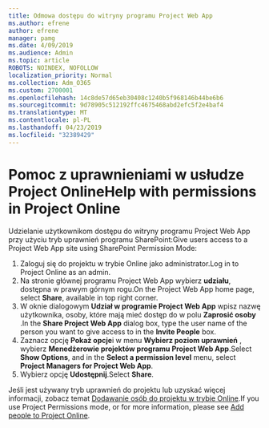 ```yaml
---
title: Odmowa dostępu do witryny programu Project Web App
ms.author: efrene
author: efrene
manager: pamg
ms.date: 4/09/2019
ms.audience: Admin
ms.topic: article
ROBOTS: NOINDEX, NOFOLLOW
localization_priority: Normal
ms.collection: Adm_O365
ms.custom: 2700001
ms.openlocfilehash: 14c8de57d65eb30408c1240b5f968146b44be6b6
ms.sourcegitcommit: 9d78905c512192ffc4675468abd2efc5f2e4baf4
ms.translationtype: MT
ms.contentlocale: pl-PL
ms.lasthandoff: 04/23/2019
ms.locfileid: "32389429"
---
```

# <a name="help-with-permissions-in-project-online"></a><span data-ttu-id="2a6e6-102">Pomoc z uprawnieniami w usłudze Project Online</span><span class="sxs-lookup"><span data-stu-id="2a6e6-102">Help with permissions in Project Online</span></span>

<span data-ttu-id="2a6e6-103">Udzielanie użytkownikom dostępu do witryny programu Project Web App przy użyciu tryb uprawnień programu SharePoint:</span><span class="sxs-lookup"><span data-stu-id="2a6e6-103">Give users access to a Project Web App site using SharePoint Permission Mode:</span></span>

1. <span data-ttu-id="2a6e6-104">Zaloguj się do projektu w trybie Online jako administrator.</span><span class="sxs-lookup"><span data-stu-id="2a6e6-104">Log in to Project Online as an admin.</span></span>
2. <span data-ttu-id="2a6e6-105">Na stronie głównej programu Project Web App wybierz **udziału**, dostępna w prawym górnym rogu.</span><span class="sxs-lookup"><span data-stu-id="2a6e6-105">On the Project Web App home page, select **Share**, available in top right corner.</span></span>
3. <span data-ttu-id="2a6e6-106">W oknie dialogowym **Udział w programie Project Web App** wpisz nazwę użytkownika, osoby, które mają mieć dostęp do w polu **Zaprosić osoby** .</span><span class="sxs-lookup"><span data-stu-id="2a6e6-106">In the **Share Project Web App** dialog box, type the user name of the person you want to give access to in the **Invite People** box.</span></span>
4. <span data-ttu-id="2a6e6-107">Zaznacz opcję **Pokaż opcje**i w menu **Wybierz poziom uprawnień** , wybierz **Menedżerowie projektów programu Project Web App**.</span><span class="sxs-lookup"><span data-stu-id="2a6e6-107">Select **Show Options**, and in the **Select a permission level** menu, select **Project Managers for Project Web App**.</span></span>
5. <span data-ttu-id="2a6e6-108">Wybierz opcję **Udostępnij**.</span><span class="sxs-lookup"><span data-stu-id="2a6e6-108">Select **Share**.</span></span>

<span data-ttu-id="2a6e6-109">Jeśli jest używany tryb uprawnień do projektu lub uzyskać więcej informacji, zobacz temat [Dodawanie osób do projektu w trybie Online](https://docs.microsoft.com/projectonline/step-2-add-people-to-project-online).</span><span class="sxs-lookup"><span data-stu-id="2a6e6-109">If you use Project Permissions mode, or for more information, please see [Add people to Project Online](https://docs.microsoft.com/projectonline/step-2-add-people-to-project-online).</span></span>


  

